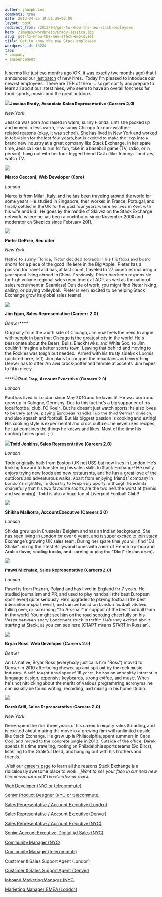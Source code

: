 ```yaml
---
author: jhumphries
comments: true
date: 2013-04-25 19:51:29+00:00
layout: post
redirect_from: /2013/04/get-to-know-the-new-stack-employees
hero: /images/wordpress/Brady-Jessica.jpg
slug: get-to-know-the-new-stack-employees
title: Get to know the new Stack employees
wordpress_id: 13284
tags:
- company
- announcement
---
```


It seems like just two months ago (OK, it was exactly two months ago) that I announced our [last batch](http://blog.stackoverflow.com/2013/02/max-oded-wendy-val-shefali-and-mike-welcome-to-the-family/) of new hires.  Today I'm pleased to introduce our newest employees.  There are TEN of them ... so get comfy and prepare to learn all about our latest hires, who seem to have an overall fondness for food, sports, music, and the great outdoors.

[![](/images/wordpress/Brady-Jessica.jpg)](/images/wordpress/Brady-Jessica.jpg)**Jessica Brady, Associate Sales Representative (Careers 2.0)**

_New York_

Jessica was born and raised in warm, sunny Florida, until she packed up and moved to less warm, less sunny Chicago for non-weather-related reasons (okay, it was school). She has lived in New York and worked in television for the last four years, but is excited to make the leap into a brand new industry at a great company like Stack Exchange. In her spare time, Jessica likes to run for fun, take in a baseball game (TV, radio, or in person), hang out with her four-legged friend Cash (like Johnny)…and yes, watch TV.

**[![](http://blog.stackoverflow.com/wp-content/uploads/Cecconi-Marco.jpg)](http://stackoverflow.com/users/7028/sklivvz)**

**Marco Cecconi, Web Developer (Core)**

_London_

Marco is from Milan, Italy, and he has been traveling around the world for some years. He studied in Singapore, then worked in France, Portugal, and finally settled in the UK for the past four years where he lives in Kent with his wife and kid.  He goes by the handle of Sklivvz on the Stack Exchange network, where he has been a contributor since November 2008 and moderator on Skeptics since February 2011.



**[![](/images/wordpress/Depree-Pieter1.jpg)](/images/wordpress/Depree-Pieter1.jpg)**

**Pieter DePree, Recruiter**

_New York_

Native to sunny Florida, Pieter decided to trade in his flip flops and board shorts for a piece of the good life here in the Big Apple.  Pieter has a passion for travel and has, at last count, traveled to 27 countries including a year spent living abroad in China. Previously, Pieter has been responsible for high volume regional sales recruitment at ADP, as well as the national sales recruitment at Seamless! Outside of work, you might find Pieter hiking, sailing, or playing volleyball.  Pieter is very excited to be helping Stack Exchange grow its global sales teams!

**[![](/images/wordpress/Egan-Jim.jpg)](/images/wordpress/Egan-Jim.jpg)**

**Jim Egan, Sales Representative (Careers 2.0)**

_Denver****_

Originally from the south side of Chicago, Jim now feels the need to argue with people in bars that Chicago is the greatest city in the world. He's passionate about the Bears, Bulls, Blackhawks, and White Sox, so Jim couldn't imagine a better sports town. Leaving that behind and moving to the Rockies was tough but needed.  Armed with his trusty sidekick Loomis (pictured here, left), Jim plans to conquer the mountains and everything Denver has to offer. An avid crock-potter and terrible at accents, Jim hopes to fit in nicely.

******[![](/images/wordpress/Frey-Paul.jpg)](/images/wordpress/Frey-Paul.jpg)Paul Frey, Account Executive (Careers 2.0)**

_London_

Paul has lived in London since May 2010 and he loves it!  He was born and grew up in Cologne, Germany. Due to this fact he’s a big supporter of his local football club, FC Koeln. But he doesn’t just watch sports; he also loves to be very active, playing European handball up the third German division, and also squash and football. But his biggest passion is cooking and eating! His cooking style is experimental and cross culture…he never uses recipes, he just combines the things he knows and likes. Most of the time his cooking tastes good. ;-)

**[![](/images/wordpress/Jenkins-Todd.png)](/images/wordpress/Jenkins-Todd.png)Todd Jenkins, Sales Representative (Careers 2.0)**

_London_

Todd originally hails from Boston (UK not US!) but now lives in London. He’s looking forward to transferring his sales skills to Stack Exchange! He really enjoys trying new foods and new restaurants, and he has a great love of the outdoors and adventurous walks. Apart from enjoying friends’ company in London's nightlife, he does try to keep very sporty, although he admits shamefully that his two favourite sports are the two he’s the worst at (tennis and swimming). Todd is also a huge fan of Liverpool Football Club!!

[![](/images/wordpress/Malhotra-Shikha.jpg)](/images/wordpress/Malhotra-Shikha.jpg)

**Shikha Malhotra, Account Executive (Careers 2.0)**

_London_

Shikha grew up in Brussels / Belgium and has an Indian background. She has been living in London for over 6 years, and is super excited to join Stack Exchange’s growing UK sales team. During her spare time you will find "DJ Shake" mixing the latest Bollywood tunes with a mix of French hip-hop and Arabic flavor, reading books, and learning to play the "Dhol" (Indian drum).



[![](/images/wordpress/Michalak-Pawel.jpg)](/images/wordpress/Michalak-Pawel.jpg)

**Pawel Michalak, Sales Representative (Careers 2.0)**

_London_

Pawel is from Poznan, Poland and has lived in England for 7 years. He studied journalism and PR, and used to play handball (the best European sport ever!) quite seriously. He’s upgraded to playing football (the best international sport ever!), and can be found on London football pitches falling over, or screaming “Go Arsenal!” in support of the best football team in the world. You might see him on the road scooting cheerfully on his Vespa between angry Londoners stuck in traffic. He’s very excited about starting at Stack, as you can see here (CTAPT means START in Russian).

[![](http://blog.stackoverflow.com/wp-content/uploads/Ross-Bryan.jpg)](http://stackoverflow.com/users/115049/rossipedia)

**Bryan Ross, Web Developer (Careers 2.0)**

_Denver_

An LA native, Bryan Ross (everybody just calls him "Ross") moved to Denver in 2010 after being chewed up and spit out by the rock music industry. A self-taught developer of 15 years, he has an unhealthy interest in language design, expensive keyboards, strong coffee, and music. When he's not nitpicking about the merits of various programming acronyms, he can usually be found writing, recording, and mixing in his home studio.



[![](/images/wordpress/Still-Derek.jpg)](/images/wordpress/Still-Derek.jpg)

**Derek Still, Sales Representative (Careers 2.0)**

_New York_

Derek spent the first three years of his career in equity sales & trading, and is excited about making the move to a growing firm with unlimited upside like Stack Exchange. He grew up in Philadelphia, spent summers in Cape Cod, and moved to the concrete jungle in 2010. Outside of the office, Derek spends his time traveling, rooting on Philadelphia sports teams (Go Birds), listening to the Grateful Dead, and hanging out with his brothers and friends.



_Visit our [careers page](http://www.stackexchange.com/about/hiring) to learn all the reasons Stack Exchange is a ridiculously awesome place to work. __Want to see your face in our next new hire announcement? Here's who we need:_

[Web Developer (NYC or telecommute)](http://careers.stackoverflow.com/jobs/28723/web-developer-stack-exchange-stack-exchange)

[Senior Product Designer (NYC or telecommute)](http://careers.stackoverflow.com/jobs/24481/product-designer-stack-exchange)

[Sales Representative / Account Executive (London)](http://stackexchange.com/about/hiring/sales-representative-account-executive-london)

[Sales Representative / Account Executive (Denver)](http://stackexchange.com/about/hiring/sales-representative-account-executive-denver)

[Sales Representative / Account Executive (NYC)](http://stackexchange.com/about/hiring/sales-representative-account-executive-new-york)

[Senior Account Executive, Digital Ad Sales (NYC)](http://stackexchange.com/about/hiring/senior-account-executive-digital-advertising-sales)

[Community Manager (NYC)](http://stackexchange.com/about/hiring/community-manager-new-york)

[Community Manager (telecommute)](http://stackexchange.com/about/hiring/community-manager-telecommute)

[Customer & Sales Support Agent (London)](http://stackexchange.com/about/hiring/customer-and-sales-support-agent-london)

[Customer & Sales Support Agent (Denver)](http://stackexchange.com/about/hiring/customer-and-sales-support-agent-denver)

[Inbound Marketing Manager (NYC)](http://stackexchange.com/about/hiring/inbound-marketing-manager)

[Marketing Manager, EMEA (London)](http://stackexchange.com/about/hiring/marketing-manager-emea)
